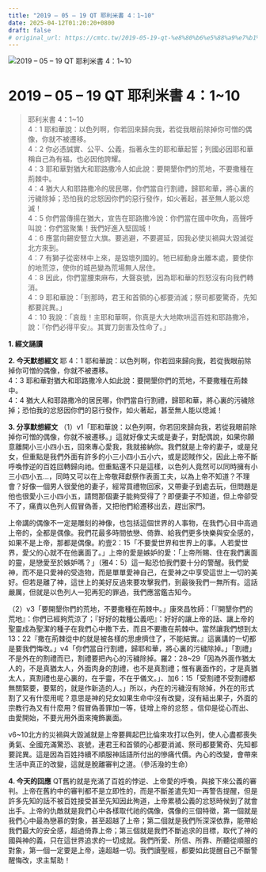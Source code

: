 ```yaml
---
title: "2019 – 05 – 19 QT 耶利米書 4：1~10"
date: 2025-04-12T01:20:20+0800
draft: false
# original_url: https://cmtc.tw/2019-05-19-qt-%e8%80%b6%e5%88%a9%e7%b1%b3%e6%9b%b8-4%ef%bc%9a110
---
```


![2019 – 05 – 19 QT 耶利米書 4：1\~10](/images/qt.jpg   "2019 – 05 – 19 QT 耶利米書 4：1\~10")

# 2019 – 05 – 19 QT 耶利米書 4：1\~10

> 耶利米書 4：1\~10  
> 4：1 耶和華說：以色列啊，你若回來歸向我，若從我眼前除掉你可憎的偶像，你就不被遷移。  
> 4：2 你必憑誠實、公平、公義，指著永生的耶和華起誓；列國必因耶和華稱自己為有福，也必因他誇耀。  
> 4：3 耶和華對猶大和耶路撒冷人如此說：要開墾你們的荒地，不要撒種在荊棘中。  
> 4：4 猶大人和耶路撒冷的居民哪，你們當自行割禮，歸耶和華，將心裏的污穢除掉；恐怕我的忿怒因你們的惡行發作，如火著起，甚至無人能以熄滅！  
> 4：5 你們當傳揚在猶大，宣告在耶路撒冷說：你們當在國中吹角，高聲呼叫說：你們當聚集！我們好進入堅固城！  
> 4：6 應當向錫安豎立大旗。要逃避，不要遲延，因我必使災禍與大毀滅從北方來到。  
> 4：7 有獅子從密林中上來，是毀壞列國的。牠已經動身出離本處，要使你的地荒涼，使你的城邑變為荒場無人居住。  
> 4：8 因此，你們當腰束麻布，大聲哀號，因為耶和華的烈怒沒有向我們轉消。  
> 4：9 耶和華說：「到那時，君王和首領的心都要消滅；祭司都要驚奇，先知都要詫異。」  
> 4：10 我說：「哀哉！主耶和華啊，你真是大大地欺哄這百姓和耶路撒冷，說：『你們必得平安』。其實刀劍害及性命了。」

**1. 經文誦讀**

**2.  今天默想經文**
耶 4：1 耶和華說：以色列啊，你若回來歸向我，若從我眼前除掉你可憎的偶像，你就不被遷移。  
4：3 耶和華對猶大和耶路撒冷人如此說：要開墾你們的荒地，不要撒種在荊棘中。  
4：4 猶大人和耶路撒冷的居民哪，你們當自行割禮，歸耶和華，將心裏的污穢除掉；恐怕我的忿怒因你們的惡行發作，如火著起，甚至無人能以熄滅！

**3. 分享默想經文**
（1）v1「耶和華說：以色列啊，你若回來歸向我，若從我眼前除掉你可憎的偶像，你就不被遷移。」這就好像丈夫或是妻子，對配偶說，如果你願意離開小三小四小五，回來專心愛我，我就接納你。我們就是上帝的妻子，或是兒女，但重點是我們外面有許多的小三小四小五小六，或是認賊作父，因此上帝不斷呼喚悖逆的百姓回轉歸向祂。但重點還不只是這樣，以色列人竟然可以同時擁有小三小四小五…，同時又可以在上帝敬拜獻祭作表面工夫，以為上帝不知道？不理會？好像一個男人很愛他的妻子，經常買禮物回家，又帶妻子到處去玩，但問題是他也很愛小三小四小五，請問那個妻子能夠受得了？即便妻子不知道，但上帝卻受不了，痛責以色列人假冒偽善，又把他們給遷移出去，趕出家門。

上帝講的偶像不一定是雕刻的神像，也包括這個世界的人事物，在我們心目中高過上帝的，全都是偶像。我們花最多時間依戀、倚靠、給我們更多快樂與安全感的，如果不是上帝，那都是偶像。約壹2：15「不要愛世界和世界上的事。人若愛世界，愛父的心就不在他裏面了。」上帝的愛是嫉妒的愛：「上帝所賜、住在我們裏面的靈，是戀愛至於嫉妒嗎？」（雅4：5）這一點恐怕我們要十分的警醒。我們愛神，而不是只愛神的受造物，而是單單愛神自己，在愛神之中享受這世上一切的美好。但若是離了神，這世上的美好反過來要攻擊我們，到最後我們一無所有。這話嚴厲，但就是以色列人一犯再犯的罪過，我們應當鑑古知今。

（2）v3「要開墾你們的荒地，不要撒種在荊棘中。」康來昌牧師：「『開墾你們的荒地』：你們已經夠荒涼了；『好好的栽種公義吧』：好好的讓上帝的話、讓上帝的聖靈成為聖潔的種子在我們心中撒下去，而且不要撒在荊棘中。當然讓我們想到太13：22『撒在荊棘從中的就是被各樣的思慮擠住了，不能結實。』這裏講的一切都是要我們悔改。」v4「你們當自行割禮，歸耶和華，將心裏的污穢除掉。」「割禮」不是外在的割禮而已，割禮要把內心的污穢除掉。羅2：28\~29「因為外面作猶太人的，不是真猶太人，外面肉身的割禮，也不是真割禮；惟有裏面作的，才是真猶太人，真割禮也是心裏的，在乎靈，不在乎儀文。」、加6：15「受割禮不受割禮都無關緊要，要緊的，就是作新造的人。」所以，內在的污穢沒有除掉，外在的形式割了又有什麼用呢？意思是神的兒女如果生命中沒有改變，沒有結出果子，外面的宗教行為又有什麼用？假冒偽善罪加一等，徒增上帝的忿怒 。信仰是從心而出、由愛開始，不要光用外面來掩飾裏面。

v6\~10北方的災禍與大毀滅就是上帝要興起巴比倫來攻打以色列，使人心盡都喪失勇氣、全國充滿驚恐、哀號，連君王和首領的心都要消滅、祭司都要驚奇、先知都要詫異。這是因為百姓持續不順服神話語所付出的慘痛代價。內心的改變，會帶來生活中真正的改變，這就是脫離審判之道。（參活潑的生命）

**4. 今天的回應**
QT舊約就是充滿了百姓的悖逆、上帝愛的呼喚，與接下來公義的審判。上帝在舊約中的審判都不是立即性的，而是不斷差遣先知一再警告提醒，但是許多先知的話不被百姓接受甚至先知因此殉道，上帝累積公義的忿怒時候到了就會出手。上帝的仇敵就是我們心中各樣取代祂的偶像，偶像的三個特徵，第一個就是我們心中最為戀慕的對象，甚至超越了上帝；第二個就是我們所深深依靠，能帶給我們最大的安全感，超過倚靠上帝；第三個就是我們不斷追求的目標，取代了神的國與神的義，只在這世界追求的一切成就。我們所愛、所信、所靠、所聽從順服的對象，第一個一定要是上帝，遠超越一切。我們讀聖經，都要如此提醒自己不斷警醒悔改，求主幫助！
